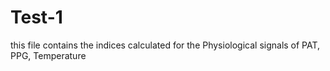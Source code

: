 # Test-1
this file contains the indices calculated for the Physiological signals of PAT, PPG, Temperature
